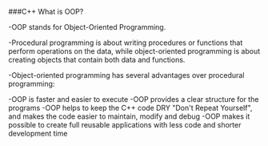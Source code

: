 <!-- <img align="center" alt="GIF" width="600" src="https://media.giphy.com/media/yAGIvCiwPJn5C/giphy.gif" /> -->

###C++ What is OOP?
<p>
  -OOP stands for Object-Oriented Programming.

  -Procedural programming is about writing procedures or functions that perform operations on the data, while object-oriented programming is about creating objects that contain      both data and functions.  

  -Object-oriented programming has several advantages over procedural programming:

  -OOP is faster and easier to execute
  -OOP provides a clear structure for the programs
  -OOP helps to keep the C++ code DRY "Don't Repeat Yourself", and makes the code easier to maintain, modify and debug
  -OOP makes it possible to create full reusable applications with less code and shorter development time
</p>
